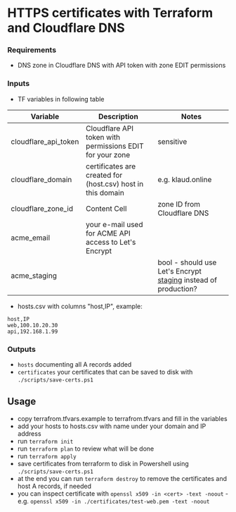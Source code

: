 # HTTPS certificates with Terraform and Cloudflare DNS

### Requirements

- DNS zone in Cloudflare DNS with API token with zone EDIT permissions

### Inputs

- TF variables in following table

| Variable | Description | Notes |
| ------------- | ------------- | -- |
| cloudflare_api_token  | Cloudflare API token with permissions EDIT for your zone  | sensitive  |
| cloudflare_domain  | certificates are created for (host.csv) host in this domain  | e.g. klaud.online |
| cloudflare_zone_id  | Content Cell  | zone ID from Cloudflare DNS |
| acme_email  | your e-mail used for ACME API access to Let's Encrypt  |  |
| acme_staging | | bool - should use Let's Encrypt [staging](https://letsencrypt.org/docs/staging-environment/) instead of production?  |

- hosts.csv with columns "host,IP", example:
```
host,IP
web,100.10.20.30
api,192.168.1.99
```

### Outputs
- `hosts` documenting all A records added
- `certificates` your certificates that can be saved to disk with `./scripts/save-certs.ps1`

## Usage
- copy terrafrom.tfvars.example to terrafrom.tfvars and fill in the variables
- add your hosts to hosts.csv with name under your domain and IP address
- run `terraform init`
- run `terraform plan` to review what will be done
- run `terraform apply`
- save certificates from terraform to disk in Powershell using `./scripts/save-certs.ps1`
- at the end you can run `terraform destroy` to remove the certificates and host A records, if needed
- you can inspect certificate with `openssl x509 -in <cert> -text -noout` - e.g.  `openssl x509 -in ./certificates/test-web.pem -text -noout`